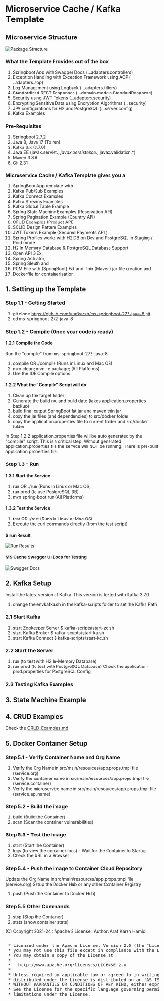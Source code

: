 # Microservice Cache / Kafka Template

## Microservice Structure

![Package Structure](https://raw.githubusercontent.com/arafkarsh/ms-springboot-272-java-8/master/diagrams/MS-Pkg-Structure.jpg)

### What the Template Provides out of the box

1. Springboot App with Swagger Docs (...adapters.controllers)
2. Exception Handling with Exception Framework using AOP ( ..adapters.aop)
3. Log Management using Logback  (...adapters.filters)
4. Standardized REST Responses (...domain.models.StandardResponse) 
5. Security using JWT Tokens (...adapters.security)
6. Encrypting Sensitive Data using Encryption Algorithms (...security)
7. JPA configurations for H2 and PostgreSQL (...server.config)
8. Kafka Examples

### Pre-Requisites 

1. Springboot 2.7.2
2. Java 8, Java 17 (To run)
3. Kafka 3.x (3.7.0)
3. Java EE (javax.servlet.*, javax.persistence.*, javax.validation.*)
4. Maven 3.8.6
5. Git 2.31

### Microservice Cache / Kafka Template gives you a 

1. SpringBoot App template with 
2. Kafka Pub/Sub Examples
3. Kafka Connect Examples
4. Kafka Streams Examples
5. Kafka Global Table Example 
6. Spring State Machine Examples (Reservation API)
7. Spring Pagination Example (Country API)
8. CRUD Examples (Product API)
9. SOLID Design Pattern Examples 
10. JWT Tokens Example (Secured Payments API )
11. Spring Profiles works with H2 DB on Dev and PostgreSQL in Staging / Prod mode 
12. H2 In Memory Database & PostgreSQL Database Support 
13. Open API 3 Ex, 
14. Spring Actuator, 
15. Spring Sleuth and 
16. POM File with (SpringBoot) Fat and Thin (Maven) jar file creation and 
17. Dockerfile for containerisation.

## 1. Setting up the Template

### Step 1.1 - Getting Started

1. git clone https://github.com/arafkarsh/ms-springboot-272-java-8.git
2. cd ms-springboot-272-java-8

###  Step 1.2 - Compile (Once your code is ready) 

#### 1.2.1 Compile the Code
Run the "compile" from ms-springboot-272-java-8
1. compile OR ./compile (Runs in Linux and Mac OS)
2. mvn clean; mvn -e package; (All Platforms)
3. Use the IDE Compile options

#### 1.2.2 What the "Compile" Script will do

1. Clean up the target folder
2. Generate the build no. and build date (takes application.properties backup)
3. build final output SpringBoot fat jar and maven thin jar
4. copy the jar files (and dependencies) to src/docker folder
5. copy the application.properties file to current folder and src/docker folder

In Step 1.2.2 application.properties file will be auto generated by the "compile" script. This is a critical step.
Without generated application.properties file the service will NOT be running. There is pre-built application properties file.

###  Step 1.3 - Run

#### 1.3.1 Start the Service
1. run OR ./run (Runs in Linux or Mac OS, 
2. run prod (to use PostgreSQL DB)
3. mvn spring-boot:run (All Platforms)

#### 1.3.2 Test the Service 
1. test OR ./test (Runs in Linux or Mac OS)
2. Execute the curl commands directly (from the test script)

#### $ run Result 
![Run Results](https://raw.githubusercontent.com/arafkarsh/ms-springboot-272-java-8/master/diagrams/MS-Run-Result.jpg)

#### MS Cache Swagger UI Docs for Testing
![Swagger Docs](https://raw.githubusercontent.com/arafkarsh/ms-springboot-272-java-8/master/diagrams/MS-Cache-Swagger-UI.jpg)

## 2. Kafka Setup 

Install the latest version of Kafka. This version is tested with Kafka 3.7.0

1. change the envkafka.sh in the kafka-scripts folder to set the Kafka Path

### 2.1 Start Kafka

1. start Zookeeper Server $ kafka-scripts/start-zc.sh
2. start Kafka Broker $ kafka-scripts/start-ka.sh
3. start Kafka Connect $ kafka-scripts/start-kc.sh

### 2.2 Start the Server 

1. run (to test with H2 In-Memory Database)
2. run prod (to test with PostgreSQL Database) Check the application-prod.properties for PostgreSQL Config

### 2.3 Testing Kafka Examples
<todo>

## 3. State Machine Example
<todo>

## 4. CRUD Examples

Check the <a href="https://github.com/arafkarsh/ms-springboot-272-java-8/blob/main/CRUD_Examples.md">CRUD_Examples.md</a>

## 5. Docker Container Setup

### Step 5.1 - Verify Container Name and Org Name

1. Verify the Org Name in src/main/resources/app.props.tmpl file (service.org)
2. Verify the container name in src/main/resources/app.props.tmpl file (service.container)
3. Verify the microservice name in src/main/resources/app.props.tmpl file (service.api.name)

### Step 5.2 - Build the image

1. build (Build the Container)
2. scan (Scan the container vulnerabilities)

### Step 5.3 - Test the image

1. start (Start the Container)
2. logs (to view the container logs) - Wait for the Container to Startup
3. Check the URL in a Browser

### Step 5.4 - Push the image to Container Cloud Repository

Update the Org Name in src/main/resources/app.props.tmpl file (service.org)
Setup the Docker Hub or any other Container Registry

1. push (Push the Container to Docker Hub)

### Step 5.5 Other Commands

1. stop (Stop the Container)
2. stats (show container stats)


(C) Copyright 2021-24 : Apache 2 License : Author: Araf Karsh Hamid

<pre> 
 * Licensed under the Apache License, Version 2.0 (the "License");
 * you may not use this file except in compliance with the License.
 * You may obtain a copy of the License at
 * 
 *   http://www.apache.org/licenses/LICENSE-2.0
 *
 * Unless required by applicable law or agreed to in writing, software
 * distributed under the License is distributed on an "AS IS" BASIS,
 * WITHOUT WARRANTIES OR CONDITIONS OF ANY KIND, either express or implied.
 * See the License for the specific language governing permissions and
 * limitations under the License.
</pre> 
